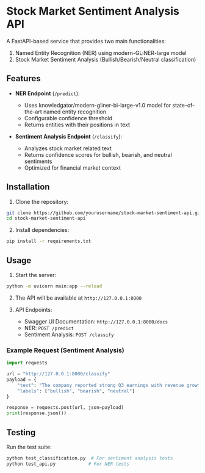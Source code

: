 # Stock Market Sentiment Analysis API

A FastAPI-based service that provides two main functionalities:
1. Named Entity Recognition (NER) using modern-GLiNER-large model
2. Stock Market Sentiment Analysis (Bullish/Bearish/Neutral classification)

## Features

- **NER Endpoint** (`/predict`):
  - Uses knowledgator/modern-gliner-bi-large-v1.0 model for state-of-the-art named entity recognition
  - Configurable confidence threshold
  - Returns entities with their positions in text

- **Sentiment Analysis Endpoint** (`/classify`):
  - Analyzes stock market related text
  - Returns confidence scores for bullish, bearish, and neutral sentiments
  - Optimized for financial market context

## Installation

1. Clone the repository:
```bash
git clone https://github.com/yourusername/stock-market-sentiment-api.git
cd stock-market-sentiment-api
```

2. Install dependencies:
```bash
pip install -r requirements.txt
```

## Usage

1. Start the server:
```bash
python -m uvicorn main:app --reload
```

2. The API will be available at `http://127.0.0.1:8000`

3. API Endpoints:
   - Swagger UI Documentation: `http://127.0.0.1:8000/docs`
   - NER: `POST /predict`
   - Sentiment Analysis: `POST /classify`

### Example Request (Sentiment Analysis)

```python
import requests

url = "http://127.0.0.1:8000/classify"
payload = {
    "text": "The company reported strong Q3 earnings with revenue growth of 25%",
    "labels": ["bullish", "bearish", "neutral"]
}

response = requests.post(url, json=payload)
print(response.json())
```

## Testing

Run the test suite:
```bash
python test_classification.py  # For sentiment analysis tests
python test_api.py            # For NER tests
```
